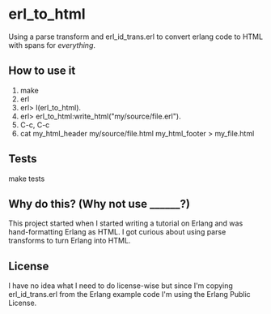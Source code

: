 # erl_to_html
Using a parse transform and erl_id_trans.erl to convert erlang code to HTML with spans for _everything_.

## How to use it
1. make
1. erl
1. erl> l(erl_to_html).
1. erl> erl_to_html:write_html("my/source/file.erl").
1. C-c, C-c
1. cat my_html_header my/source/file.html my_html_footer > my_file.html

## Tests
make tests

## Why do this? (Why not use ______?)

This project started when I started writing a tutorial on Erlang and was
hand-formatting Erlang as HTML. I got curious about using parse
transforms to turn Erlang into HTML.

## License
I have no idea what I need to do license-wise but since I'm copying
erl_id_trans.erl from the Erlang example code I'm using the Erlang
Public License.
